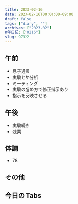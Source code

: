 ```yaml
---
title: 2023-02-16
date: 2023-02-16T00:00:00+09:00
draft: false
tags: ["diary", ""]
archives: ["2023-02"]
n年日記: ["0216"]
slug: 97322
---
```


## 午前

- 息子通園
- 実験とか分析
- ミーティング
- 実験の進め方で修正指示あり
- 指示を反映させる

## 午後

- 実験続き
- 残業

## 体調

- 78

## その他

## 今日の Tabs
